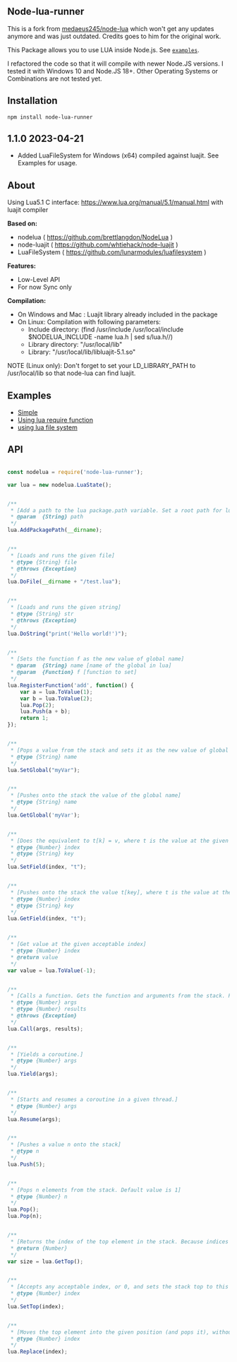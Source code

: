 ## Node-lua-runner

This is a fork from [medaeus245/node-lua](https://github.com/medaeus245/node-lua) which won't get any updates anymore and was just outdated.
Credits goes to him for the original work.

This Package allows you to use LUA inside Node.js.
See [`examples`](#examples).

I refactored the code so that it will compile with newer Node.JS versions.
I tested it with Windows 10 and Node.JS 18+. 
Other Operating Systems or Combinations are not tested yet.

## Installation

`npm install node-lua-runner`

## 1.1.0	2023-04-21

- Added LuaFileSystem for Windows (x64) compiled against luajit. See Examples for usage.

## About


Using Lua5.1 C interface: https://www.lua.org/manual/5.1/manual.html with luajit compiler

**Based on:**
 - nodelua ( https://github.com/brettlangdon/NodeLua )
 - node-luajit ( https://github.com/whtiehack/node-luajit )
 - LuaFileSystem ( https://github.com/lunarmodules/luafilesystem )

**Features:**
- Low-Level API
- For now Sync only


**Compilation:**
- On Windows and Mac : Luajit library already included in the package
- On Linux: Compilation with following parameters:
  - Include directory: (find /usr/include /usr/local/include $NODELUA_INCLUDE -name lua.h | sed s/lua.h//)
  - Library directory: "/usr/local/lib"
  - Library: "/usr/local/lib/libluajit-5.1.so"

NOTE (Linux only): Don't forget to set your LD_LIBRARY_PATH to /usr/local/lib so that node-lua can find luajit.

## Examples

- [Simple](https://github.com/0x7878/node-lua-runner/blob/master/examples/simple/index.js)
- [Using lua require function](https://github.com/0x7878/node-lua-runner/blob/master/examples/lua_require/index.js)
- [using lua file system](https://github.com/0x7878/node-lua-runner/tree/master/examples/lua_lfs)

## API


```javascript

const nodelua = require('node-lua-runner');

var lua = new nodelua.LuaState();


/**
 * [Add a path to the lua package.path variable. Set a root path for lua require (see example)]
 * @param  {String} path
 */
lua.AddPackagePath(__dirname);


/**
 * [Loads and runs the given file]
 * @type {String} file
 * @throws {Exception}
 */
lua.DoFile(__dirname + "/test.lua");


/**
 * [Loads and runs the given string]
 * @type {String} str
 * @throws {Exception}
 */
lua.DoString("print('Hello world!')");


/**
 * [Sets the function f as the new value of global name]
 * @param  {String} name [name of the global in lua]
 * @param  {Function} f [function to set]
 */
lua.RegisterFunction('add', function() {
	var a = lua.ToValue(1);
	var b = lua.ToValue(2);
	lua.Pop(2);
	lua.Push(a + b);
	return 1;
});


/**
 * [Pops a value from the stack and sets it as the new value of global name]
 * @type {String} name
 */
lua.SetGlobal("myVar");


/**
 * [Pushes onto the stack the value of the global name]
 * @type {String} name
 */
lua.GetGlobal('myVar');


/**
 * [Does the equivalent to t[k] = v, where t is the value at the given valid index and v is the value at the top of the stack. This function pops the value from the stack.]
 * @type {Number} index
 * @type {String} key
 */
lua.SetField(index, "t");


/**
 * [Pushes onto the stack the value t[key], where t is the value at the given valid index.]
 * @type {Number} index
 * @type {String} key
 */
lua.GetField(index, "t");


/**
 * [Get value at the given acceptable index]
 * @type {Number} index
 * @return value
 */
var value = lua.ToValue(-1);


/**
 * [Calls a function. Gets the function and arguments from the stack. Pushes the results onto the stack. See https://www.lua.org/manual/5.1/manual.html#pdf-pcall for more information]
 * @type {Number} args
 * @type {Number} results
 * @throws {Exception}
 */
lua.Call(args, results);


/**
 * [Yields a coroutine.]
 * @type {Number} args
 */
lua.Yield(args);


/**
 * [Starts and resumes a coroutine in a given thread.]
 * @type {Number} args
 */
lua.Resume(args);


/**
 * [Pushes a value n onto the stack]
 * @type n
 */
lua.Push(5);


/**
 * [Pops n elements from the stack. Default value is 1]
 * @type {Number} n
 */
lua.Pop();
lua.Pop(n);


/**
 * [Returns the index of the top element in the stack. Because indices start at 1, this result is equal to the number of elements in the stack (and so 0 means an empty stack)]
 * @return {Number}
 */
var size = lua.GetTop();


/**
 * [Accepts any acceptable index, or 0, and sets the stack top to this index. If the new top is larger than the old one, then the new elements are filled with nil. If index is 0, then all stack elements are removed]
 * @type {Number} index
 */
lua.SetTop(index);


/**
 * [Moves the top element into the given position (and pops it), without shifting any element (therefore replacing the value at the given position)]
 * @type {Number} index
 */
lua.Replace(index);


```
